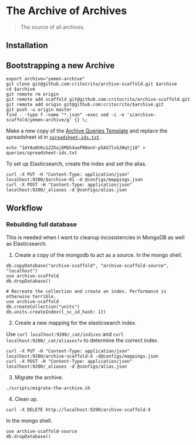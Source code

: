 # The Archive of Archives

> The source of all archives.

## Installation

## Bootstrapping a new Archive

```
export archive="yemen-archive"
git clone git@github.com:critocrito/archive-scaffold.git $archive
cd $archive
git remote rm origin
git remote add scaffold git@github.com:critocrito/archive-scaffold.git
git remote add origin git@github.com:critocrito/$archive.git
git push -u origin master
find . -type f -name "*.json" -exec sed -i -e 's/archive-scaffold/yemen-archive/g' {} \;
```

Make a new copy of the [Archive Queries Template](https://docs.google.com/spreadsheets/d/1Be0ZoDQkPQI8kUyHl-TkWcX0heP1aU300x5X5ECoymk/edit#gid=703301831) and replace the spreadsheet id in [`spreadsheet-ids.txt`](./queries/spreadsheet-ids.txt).

```
echo "1mYAuNtKu12ZXaj6Mbh4aoFN8onV-p5AG7lvGJWqtj18" > queries/spreadsheet-ids.txt
```

To set up Elasticsearch, create the index and set the alias.

```
curl -X PUT -H "Content-Type: application/json" localhost:9200/$archive-01 -d @configs/mappings.json
curl -X POST -H "Content-Type: application/json" localhost:9200/_aliases -d @configs/alias.json
```

## Workflow

### Rebuilding full database

This is needed when I want to cleanup incosistencies in MongoDB as well as Elasticsearch.

1) Create a copy of the mongodb to act as a source. In the mongo shell.

```
db.copyDatabase("archive-scaffold", "archive-scaffold-source", "localhost")
use archive-scaffold
db.dropDatabase()

# Recreate the collection and create an index. Performance is otherwise terrible.
use archive-scaffold
db.createCollection("units")
db.units.createIndex({_sc_id_hash: 1})
```

2) Create a new mapping for the elasticsearch index.

Use `curl localhost:9200/_cat/indices` and `curl localhost:9200/_cat/aliases?v` to determine the correct index.

```
curl -X PUT -H "Content-Type: application/json" localhost:9200/archive-scaffold-X -d@configs/mappings.json
curl -X POST -H "Content-Type: application/json" localhost:9200/_aliases -d @configs/alias.json
```

3) Migrate the archive.

```
./scripts/migrate-the-archive.sh
```

4) Clean up.

```
curl -X DELETE http://localhost:9200/archive-scaffold-X
```

In the mongo shell.

```
use archive-scaffold-source
db.dropDatabase()
```
